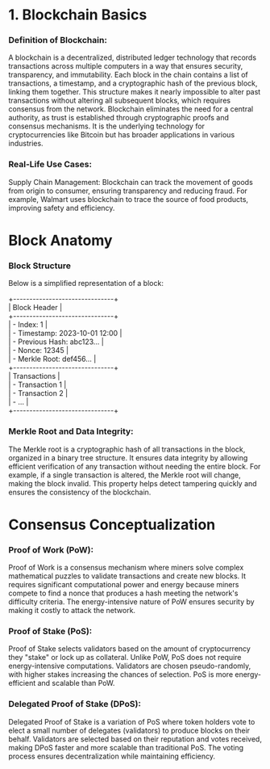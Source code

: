 <h1>1. Blockchain Basics</h1>
<h3>Definition of Blockchain:</h3>
<p>A blockchain is a decentralized, distributed ledger technology that records transactions across multiple computers in a way that ensures security, transparency, and immutability. Each block in the chain contains a list of transactions, a timestamp, and a cryptographic hash of the previous block, linking them together. This structure makes it nearly impossible to alter past transactions without altering all subsequent blocks, which requires consensus from the network. Blockchain eliminates the need for a central authority, as trust is established through cryptographic proofs and consensus mechanisms. It is the underlying technology for cryptocurrencies like Bitcoin but has broader applications in various industries.</p>

<h3>Real-Life Use Cases:</h3>
<p>Supply Chain Management: Blockchain can track the movement of goods from origin to consumer, ensuring transparency and reducing fraud. For example, Walmart uses blockchain to trace the source of food products, improving safety and efficiency.</p>

<h1>Block Anatomy</h1>
<h3>Block Structure</h3>
Below is a simplified representation of a block:

+-------------------------------+
<br>
|           Block Header        |
<br>
+-------------------------------+
<br>
| - Index: 1                    |
<br>
| - Timestamp: 2023-10-01 12:00 |
<br>
| - Previous Hash: abc123...    |
<br>
| - Nonce: 12345                |
<br>
| - Merkle Root: def456...      |
<br>
+-------------------------------+
<br>
|           Transactions        |
<br>
| - Transaction 1               |
<br>
| - Transaction 2               |
<br>
| - ...                         |
<br>
+-------------------------------+
<br>

<h3>Merkle Root and Data Integrity:</h3>
<p>The Merkle root is a cryptographic hash of all transactions in the block, organized in a binary tree structure. It ensures data integrity by allowing efficient verification of any transaction without needing the entire block. For example, if a single transaction is altered, the Merkle root will change, making the block invalid. This property helps detect tampering quickly and ensures the consistency of the blockchain.</p>

<h1>Consensus Conceptualization</h1>
<h3>Proof of Work (PoW):</h3>
<p>Proof of Work is a consensus mechanism where miners solve complex mathematical puzzles to validate transactions and create new blocks. It requires significant computational power and energy because miners compete to find a nonce that produces a hash meeting the network's difficulty criteria. The energy-intensive nature of PoW ensures security by making it costly to attack the network.</p>

<h3>Proof of Stake (PoS):</h3>
<p>Proof of Stake selects validators based on the amount of cryptocurrency they "stake" or lock up as collateral. Unlike PoW, PoS does not require energy-intensive computations. Validators are chosen pseudo-randomly, with higher stakes increasing the chances of selection. PoS is more energy-efficient and scalable than PoW.</p>

<h3>Delegated Proof of Stake (DPoS):</h3>
<p>Delegated Proof of Stake is a variation of PoS where token holders vote to elect a small number of delegates (validators) to produce blocks on their behalf. Validators are selected based on their reputation and votes received, making DPoS faster and more scalable than traditional PoS. The voting process ensures decentralization while maintaining efficiency.</p>
